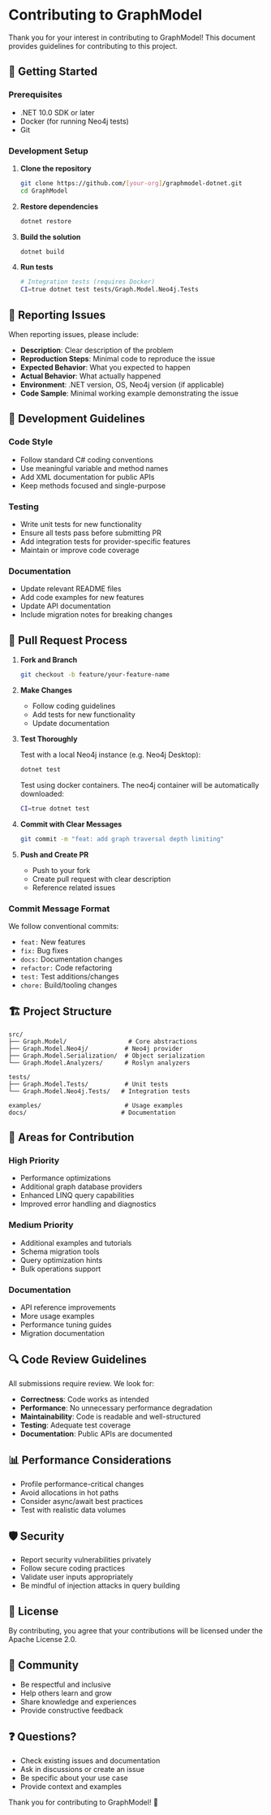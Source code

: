 # Contributing to GraphModel

Thank you for your interest in contributing to GraphModel! This document provides guidelines for contributing to this project.

## 🚀 Getting Started

### Prerequisites

- .NET 10.0 SDK or later
- Docker (for running Neo4j tests)
- Git

### Development Setup

1. **Clone the repository**

   ```bash
   git clone https://github.com/[your-org]/graphmodel-dotnet.git
   cd GraphModel
   ```

2. **Restore dependencies**

   ```bash
   dotnet restore
   ```

3. **Build the solution**

   ```bash
   dotnet build
   ```

4. **Run tests**

   ```bash
   # Integration tests (requires Docker)
   CI=true dotnet test tests/Graph.Model.Neo4j.Tests
   ```

## 🐛 Reporting Issues

When reporting issues, please include:

- **Description**: Clear description of the problem
- **Reproduction Steps**: Minimal code to reproduce the issue
- **Expected Behavior**: What you expected to happen
- **Actual Behavior**: What actually happened
- **Environment**: .NET version, OS, Neo4j version (if applicable)
- **Code Sample**: Minimal working example demonstrating the issue

## 🔧 Development Guidelines

### Code Style

- Follow standard C# coding conventions
- Use meaningful variable and method names
- Add XML documentation for public APIs
- Keep methods focused and single-purpose

### Testing

- Write unit tests for new functionality
- Ensure all tests pass before submitting PR
- Add integration tests for provider-specific features
- Maintain or improve code coverage

### Documentation

- Update relevant README files
- Add code examples for new features
- Update API documentation
- Include migration notes for breaking changes

## 📝 Pull Request Process

1. **Fork and Branch**

   ```bash
   git checkout -b feature/your-feature-name
   ```

2. **Make Changes**

   - Follow coding guidelines
   - Add tests for new functionality
   - Update documentation

3. **Test Thoroughly**

   Test with a local Neo4j instance (e.g. Neo4j Desktop):

   ```bash
   dotnet test
   ```

   Test using docker containers. The neo4j container will be automatically downloaded:

   ```bash
   CI=true dotnet test
   ```

4. **Commit with Clear Messages**

   ```bash
   git commit -m "feat: add graph traversal depth limiting"
   ```

5. **Push and Create PR**
   - Push to your fork
   - Create pull request with clear description
   - Reference related issues

### Commit Message Format

We follow conventional commits:

- `feat:` New features
- `fix:` Bug fixes
- `docs:` Documentation changes
- `refactor:` Code refactoring
- `test:` Test additions/changes
- `chore:` Build/tooling changes

## 🏗️ Project Structure

```text
src/
├── Graph.Model/                 # Core abstractions
├── Graph.Model.Neo4j/          # Neo4j provider
├── Graph.Model.Serialization/  # Object serialization
└── Graph.Model.Analyzers/      # Roslyn analyzers

tests/
├── Graph.Model.Tests/          # Unit tests
└── Graph.Model.Neo4j.Tests/   # Integration tests

examples/                       # Usage examples
docs/                          # Documentation
```

## 🎯 Areas for Contribution

### High Priority

- Performance optimizations
- Additional graph database providers
- Enhanced LINQ query capabilities
- Improved error handling and diagnostics

### Medium Priority

- Additional examples and tutorials
- Schema migration tools
- Query optimization hints
- Bulk operations support

### Documentation

- API reference improvements
- More usage examples
- Performance tuning guides
- Migration documentation

## 🔍 Code Review Guidelines

All submissions require review. We look for:

- **Correctness**: Code works as intended
- **Performance**: No unnecessary performance degradation
- **Maintainability**: Code is readable and well-structured
- **Testing**: Adequate test coverage
- **Documentation**: Public APIs are documented

## 📊 Performance Considerations

- Profile performance-critical changes
- Avoid allocations in hot paths
- Consider async/await best practices
- Test with realistic data volumes

## 🛡️ Security

- Report security vulnerabilities privately
- Follow secure coding practices
- Validate user inputs appropriately
- Be mindful of injection attacks in query building

## 📄 License

By contributing, you agree that your contributions will be licensed under the Apache License 2.0.

## 🤝 Community

- Be respectful and inclusive
- Help others learn and grow
- Share knowledge and experiences
- Provide constructive feedback

## ❓ Questions?

- Check existing issues and documentation
- Ask in discussions or create an issue
- Be specific about your use case
- Provide context and examples

Thank you for contributing to GraphModel! 🎉
